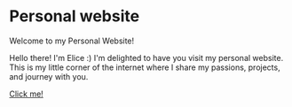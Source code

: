 # Personal website

Welcome to my Personal Website!

Hello there! I'm Elice :) 
I'm delighted to have you visit my personal website. 
This is my little corner of the internet where I share my passions, projects, and journey with you.

[Click me!](https://elicecheng.github.io/)
